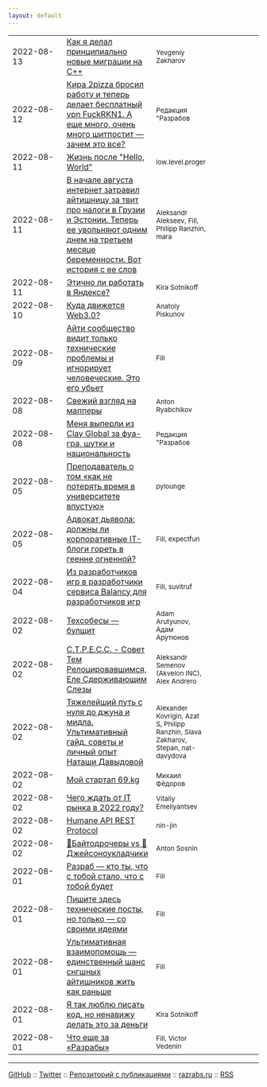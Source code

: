 ```yaml
---
layout: default
---
```


<style>
  table tr td:nth-of-type(1) { width: 112px; }
  table tr td:nth-of-type(4) { width: 120px; }
  table thead { display: none; }
</style>
|||||
| :--- | :--- | :--- | ---: |
| 2022-08-13 | [Как я делал принципиально новые миграции на С++](./sqlite-orm-new-migrations/sqlite-orm-new-migrations.md) | <small>Yevgeniy Zakharov</small> | <small>[](./sqlite-orm-new-migrations/sqlite-orm-new-migrations.md#disqus_thread)</small> |
| 2022-08-12 | [Кира 2pizza бросил работу и теперь делает бесплатный vpn FuckRKN1. А еще много, очень много шитпостит — зачем это все?](./2pizza-story/2pizza-story.md) | <small>Редакция "Разрабов</small> | <small>[](./2pizza-story/2pizza-story.md#disqus_thread)</small> |
| 2022-08-11 | [Жизнь после "Hello, World"](./the-days-after-hello-world-day-0/the-days-after-hello-world-day-0.md) | <small>low.level.proger</small> | <small>[](./the-days-after-hello-world-day-0/the-days-after-hello-world-day-0.md#disqus_thread)</small> |
| 2022-08-11 | [В начале августа интернет затравил айтишницу за твит про налоги в Грузии и Эстонии. Теперь ее увольняют одним днем на третьем месяце беременности. Вот история с ее слов](./pregnancy-it-girl/pregnancy-it-girl.md) | <small>Aleksandr Alekseev, Fill, Philipp Ranzhin, mara</small> | <small>[](./pregnancy-it-girl/pregnancy-it-girl.md#disqus_thread)</small> |
| 2022-08-11 | [Этично ли работать в Яндексе?](./ethic/ethic.md) | <small>Kira Sotnikoff</small> | <small>[](./ethic/ethic.md#disqus_thread)</small> |
| 2022-08-10 | [Куда движется Web3.0?](./where-is-web3-going/where-is-web3-going.md) | <small>Anatoly Piskunov</small> | <small>[](./where-is-web3-going/where-is-web3-going.md#disqus_thread)</small> |
| 2022-08-09 | [Айти сообщество видит только технические проблемы и игнорирует человеческие. Это его убьет](./tech-vs-life/tech-vs-life.md) | <small>Fill</small> | <small>[](./tech-vs-life/tech-vs-life.md#disqus_thread)</small> |
| 2022-08-08 | [Свежий взгляд на мапперы](./svezhij-vzglyad-na-mappery/svezhij-vzglyad-na-mappery.md) | <small>Anton Ryabchikov</small> | <small>[](./svezhij-vzglyad-na-mappery/svezhij-vzglyad-na-mappery.md#disqus_thread)</small> |
| 2022-08-08 | [Меня выперли из Clay Global за фуа-гра, шутки и национальность](./clay-global/clay.md) | <small>Редакция "Разрабов</small> | <small>[](./clay-global/clay.md#disqus_thread)</small> |
| 2022-08-05 | [Преподаватель о том «как не потерять время в университете впустую»](./how-not-waste-time-university/how-not-waste-time-university.md) | <small>pylounge</small> | <small>[](./how-not-waste-time-university/how-not-waste-time-university.md#disqus_thread)</small> |
| 2022-08-05 | [Адвокат дьявола: должны ли корпоративные IT-блоги гореть в геенне огненной?](./corporate/corporate.md) | <small>Fill, expectfun</small> | <small>[](./corporate/corporate.md#disqus_thread)</small> |
| 2022-08-04 | [Из разработчиков игр в разработчики сервиса Balancy для разработчиков игр](./balancy/apanasik-balancy.md) | <small>Fill, suvitruf</small> | <small>[](./balancy/apanasik-balancy.md#disqus_thread)</small> |
| 2022-08-02 | [Техсобесы — булщит](./tech-reviews-bullshit/tech-reviews-bullshit.md) | <small>Adam Arutyunov, Адам Арутюнов</small> | <small>[](./tech-reviews-bullshit/tech-reviews-bullshit.md#disqus_thread)</small> |
| 2022-08-02 | [С.Т.Р.Е.С.С. - Совет Тем Релоцировавшимся, Еле Сдерживающим Слезы](./s-t-r-e-s-s/s-t-r-e-s-s.md) | <small>Aleksandr Semenov (Akvelon INC), Alex Andrero</small> | <small>[](./s-t-r-e-s-s/s-t-r-e-s-s.md#disqus_thread)</small> |
| 2022-08-02 | [Тяжелейший путь с нуля до джуна и мидла. Ультимативный гайд, советы и личный опыт Наташи Давыдовой](./nat-jun-way/nat-jun-way.md) | <small>Alexander Kovrigin, Azat S, Philipp Ranzhin, Slava Zakharov, Stepan, nat-davydova</small> | <small>[](./nat-jun-way/nat-jun-way.md#disqus_thread)</small> |
| 2022-08-02 | [Мой стартап 69.kg](./my-startup/my-startup.md) | <small>Михаил Фёдоров</small> | <small>[](./my-startup/my-startup.md#disqus_thread)</small> |
| 2022-08-02 | [Чего ждать от IT рынка в 2022 году?](./it-in-2022/it-in-2022.md) | <small>Vitaliy Emeliyantsev</small> | <small>[](./it-in-2022/it-in-2022.md#disqus_thread)</small> |
| 2022-08-02 | [Humane API REST Protocol](./humane-api-rest-protocol/humane-api-rest-protocol.md) | <small>nin-jin</small> | <small>[](./humane-api-rest-protocol/humane-api-rest-protocol.md#disqus_thread)</small> |
| 2022-08-02 | [🧱Байтодрочеры vs 🚜Джейсоноукладчики](./bytefuckers-vs-jsonpavers/bytefuckers-vs-jsonpavers.md) | <small>Anton Sosnin</small> | <small>[](./bytefuckers-vs-jsonpavers/bytefuckers-vs-jsonpavers.md#disqus_thread)</small> |
| 2022-08-01 | [Разраб — кто ты, что с тобой стало, что с тобой будет](./who-we-are/who-we-are.md) | <small>Fill</small> | <small>[](./who-we-are/who-we-are.md#disqus_thread)</small> |
| 2022-08-01 | [Пишите здесь технические посты, но только — со своими идеями](./tech-post/tech.md) | <small>Fill</small> | <small>[](./tech-post/tech.md#disqus_thread)</small> |
| 2022-08-01 | [Ультимативная взаимопомощь — единственный шанс снгшных айтишников жить как раньше](./stay-together/stay-together.md) | <small>Fill</small> | <small>[](./stay-together/stay-together.md#disqus_thread)</small> |
| 2022-08-01 | [Я так люблю писать код, но ненавижу делать это за деньги](./commercial/commercial.md) | <small>Kira Sotnikoff</small> | <small>[](./commercial/commercial.md#disqus_thread)</small> |
| 2022-08-01 | [Что еще за «Разрабы»](./about-us/about-us.md) | <small>Fill, Victor Vedenin</small> | <small>[](./about-us/about-us.md#disqus_thread)</small> |

***

[GitHub](https://github.com/gwer/kitchen) ::
[Twitter](https://twitter.com/webholt) ::
[Репозиторий с публикациями](https://github.com/razrabs-media/editorial) ::
[razrabs.ru](https://razrabs.ru) ::
[RSS](feed.rss)
